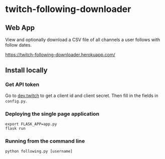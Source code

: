 # twitch-following-downloader

## Web App
View and optionally download a CSV file of all channels a user follows with follow dates.

https://twitch-following-downloader.herokuapp.com/

## Install locally

### Get API token

Go to [dev.twitch](https://dev.twitch.tv/docs/v5/) to get a client id and client secret. Then fill in the fields in ```config.py```.

### Deploying the single page application

```
export FLASK_APP=app.py
flask run
```

### Running from the command line

```
python following.py [username]
```

